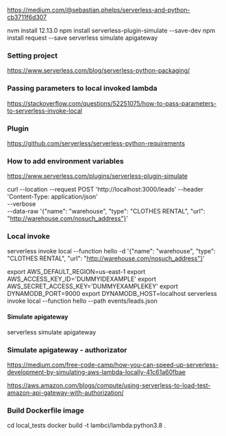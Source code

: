 


https://medium.com/@sebastian.phelps/serverless-and-python-cb3711f6d307

nvm install 12.13.0
npm install serverless-plugin-simulate --save-dev
npm install request --save
serverless simulate apigateway


### Setting project
https://www.serverless.com/blog/serverless-python-packaging/

### Passing parameters to local invoked lambda
https://stackoverflow.com/questions/52251075/how-to-pass-parameters-to-serverless-invoke-local

### Plugin
https://github.com/serverless/serverless-python-requirements

### How to add environment variables
https://www.serverless.com/plugins/serverless-plugin-simulate

curl --location --request POST 'http://localhost:3000/leads' --header 'Content-Type: application/json' \
--verbose \
--data-raw '{"name": "warehouse", "type": "CLOTHES RENTAL", "url": "http://warehouse.com/nosuch_address"}'


### Local invoke
serverless invoke local --function hello -d '{"name": "warehouse", "type": "CLOTHES RENTAL", "url": "http://warehouse.com/nosuch_address"}'


export AWS_DEFAULT_REGION=us-east-1
export AWS_ACCESS_KEY_ID='DUMMYIDEXAMPLE'
export AWS_SECRET_ACCESS_KEY='DUMMYEXAMPLEKEY'
export DYNAMODB_PORT=9000
export DYNAMODB_HOST=localhost
serverless invoke local --function hello --path events/leads.json


#### Simulate apigateway
serverless simulate apigateway


### Simulate apigateway - authorizator
https://medium.com/free-code-camp/how-you-can-speed-up-serverless-development-by-simulating-aws-lambda-locally-41c61a60fbae

https://aws.amazon.com/blogs/compute/using-serverless-to-load-test-amazon-api-gateway-with-authorization/


### Build Dockerfile image
cd local_tests
docker build -t lambci/lambda:python3.8 .